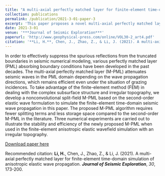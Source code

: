 ```yaml
---
title: "A multi-axial perfectly matched layer for finite-element time-domain simulation of anisotropic elastic wave propagation."
collection: publications
permalink: /publication/2021-3-01-paper-3
excerpt: 'This paper proposes a novel multi-axial perfectly matched layer.'
date: 2021-3-01
venue: '***Journal of Seismic Exploration***'
paperurl: 'http://www.geophysical-press.com/online/VOL30-2_art4.pdf'
citation: '**Li, H.**, Chen, J., Zhao, Z., & Li, J. (2021). A multi-axial perfectly matched layer for finite-element time-domain simulation of anisotropic elastic wave propagation. ***Journal of Seismic Exploration***, *30*, 173-200.'
---
```

In order to effectively suppress the spurious reflections from the truncated boundaries in seismic numerical modeling, various perfectly matched layer (PML) absorbing boundary conditions have been developed in the past decades. The multi-axial perfectly matched layer (M-PML) attenuates seismic waves in the PML domain depending on the wave propagation directions, which remains efficient even under the situation of grazing incidences. To take advantage of the finite-element method (FEM) in dealing with the complex subsurface structure and irregular topography, we develop a nonconvolutional split-field M-PML based on the second-order elastic wave formulation to simulate the finite-element time-domain seismic wave propagation in this paper. The proposed M-PML algorithm requires fewer splitting terms and less storage space compared to the second-order M-PML in the literature. Three numerical experiments are carried out to illustrate the stability and efficiency of the newly proposed M-PML when used in the finite-element anisotropic elastic wavefield simulation with an irregular topography.

[Download paper here](http://www.geophysical-press.com/online/VOL30-2_art4.pdf)

Recommended citation: **Li, H.**, Chen, J., Zhao, Z., & Li, J. (2021). A multi-axial perfectly matched layer for finite-element time-domain simulation of anisotropic elastic wave propagation. ***Journal of Seismic Exploration***, *30*, 173-200.